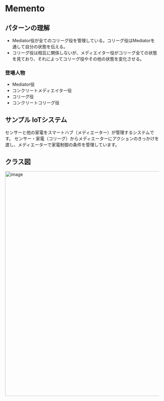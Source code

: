 # Memento
## パターンの理解
- Mediator役が全てのコリーグ役を管理している。コリーグ役はMediatorを通して自分の状態を伝える。
- コリーグ役は相互に関係しないが、メディエイター役がコリーグ全ての状態を見ており、それによってコリーグ役やその他の状態を変化させる。

### 登場人物
- Mediator役
- コンクリートメディエイター役
- コリーグ役
- コンクリートコリーグ役

## サンプル IoTシステム
センサーと他の家電をスマートハブ（メディエーター）が管理するシステムです。
センサー・家電（コリーグ）からメディエーターにアクションのきっかけを渡し、メディエーターで家電制御の条件を管理しています。

## クラス図

<img width="734" alt="image" src="https://github.com/user-attachments/assets/6a36670b-80b3-40c2-a23b-6e076d7bf1d4" />
